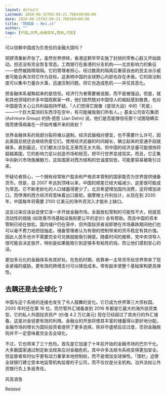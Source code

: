 ```yaml
---
layout: default
Lastmod: 2020-06-15T03:09:21.788430+00:00
date: 2020-06-15T03:09:21.788384+00:00
title: "阴暗面 – Nei.st"
author: ""
tags: [中国,世界,金融体系,管制,可能]
---
```


可以信赖中国成为负责任的金融大国吗？

铜锣湾重新开张了。虽然世界停转，香港这颗早早实施了封锁的零售心脏又开始跳动。但还没有完全恢复常态。工商银行在香港的分支机构——北京影响力的象征——依然被路障阻隔。它的管理者担心，经过数周的隔离后重获自由的民主派示威者可能会再次将它作为目标。这表明中国的全球野心内部也存在矛盾。它的政治制度可以集中力量办大事，迅速压制问题。但它也造成危机——并任其恶化。

把金融体系凝聚起来的是信任。经济行为者需要被说服，而不是被强迫。但是，就和其他领域的许多中国观察家一样，他们依然既对中国惊人的崛起感到敬畏，也对中国是否关心公共利益抱持怀疑。「人们觉得它就像《星球大战》中的『死星』——一个巨大莫测的东西浮在空中，有可能摧毁我们所有人。」基金公司安石集团 (Ashmore Group) 的扬·德恩 (Jan Dehn) 说。他们是否能够信任那个试图隐瞒实情而使得病毒在一开始传播开来的政权？

世界金融体系的局部分裂将难以遏制。经济武器相对便宜，也不需要什么许可，因此美国总统还会继续热爱它们。使用经济武器的时间越长，确立起来的变通手段就越多。直到最近，它们都太过杂乱无章而无关大局。但中国的经济总量可能很快将超越美国，它的影响力足以创造市场和规范，把平行世界变成现实。而且，它正集中向新兴市场施展魅力，这些国家对西方结构的忠诚度较低，可能更容易被吸引过来。

怀疑论者担心，一个拥有经常账户盈余和严格资本管制的国家能否为世界提供储备货币。但是，自 2007 年达到顶峰以来，中国的顺差已经大幅减少。逆差很可能成为常态。它不断老龄化的人口储蓄得更少了。北京希望增加国内消费，这将增加进口。而停滞的西方经济将意味着出口疲软。据摩根士丹利估计，从现在到 2030 年，中国每年将需要 2100 亿美元的净外资流入才能补上缺口。

这反过来应该会促使它进一步开放金融市场。全面放松管制的可能性不大，但提高流动性的措施 (如改善市场基础设施和更公平的定价) 会有帮助。而且中国的资本管制已经在放松。国内储户仍在笼中，但外国投资者说即使在市场暴跌期间他们也可以毫不费力地把钱抽走。储备管理者认为有限的控制带来的货币稳定有其价值。因此人民币也许不需要完全可兑换就能吸引拥趸。随着时间的推移，党中央领导人很可能会决定放开，特别是如果能吸引到足够多有粘性的钱，而让他们感到安心的话。

更加多元化的金融体系有其好处。在危机时期，依靠单一主导货币给世界带来了现金紧缩的威胁。更有效的跨境支付可以降低成本。带有副本使整个基础架构更具弹性。

去耦还是去全球化？
---------

中国与这个系统的连接也发生了令人鼓舞的变化。它已成为世界第三大债权国，2005 年时还在第 16 位。而尽管外汇储备直到 2016 年都是它最大的海外投资类型，它的私人外国投资资产 (价值 4.2 万亿美元) 现在已经超过了其央行的外汇储备。这是对金钱更有效的利用。金融业的开放将使其丰富的储蓄得以更好地分配。金融市场的增长为国际投资者提供了更多选择。除非华盛顿反应过度，否则金融脱钩并不一定意味着完全去全球化。

不过，它也带来了三个危险。首先是它加速了十年前开始的金融市场的巴尔干化。大多数国家通过制定新法规来应对金融危机，其中许多法规令系统变得更加安全。但监督者有时似乎更有动力重掌本地控制权，而不是增加全球弹性。「围栏」迫使全球银行建立受本地监管机构监督的子公司，而不仅仅是分支机构。治外法权让外资银行负上多层责任。

风高浪急[](https://nei.st/medium/j2c6srlbezlceyrdintsxq)

Related

